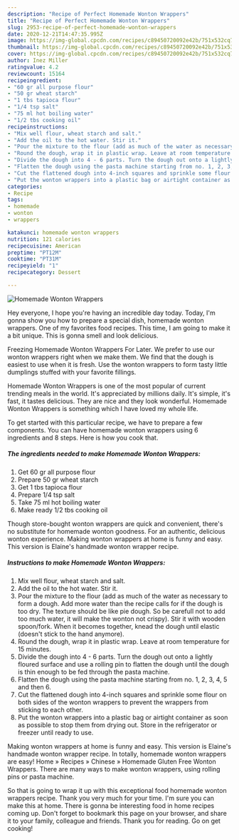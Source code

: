 ```yaml
---
description: "Recipe of Perfect Homemade Wonton Wrappers"
title: "Recipe of Perfect Homemade Wonton Wrappers"
slug: 2953-recipe-of-perfect-homemade-wonton-wrappers
date: 2020-12-21T14:47:35.995Z
image: https://img-global.cpcdn.com/recipes/c89450720092e42b/751x532cq70/homemade-wonton-wrappers-recipe-main-photo.jpg
thumbnail: https://img-global.cpcdn.com/recipes/c89450720092e42b/751x532cq70/homemade-wonton-wrappers-recipe-main-photo.jpg
cover: https://img-global.cpcdn.com/recipes/c89450720092e42b/751x532cq70/homemade-wonton-wrappers-recipe-main-photo.jpg
author: Inez Miller
ratingvalue: 4.2
reviewcount: 15164
recipeingredient:
- "60 gr all purpose flour"
- "50 gr wheat starch"
- "1 tbs tapioca flour"
- "1/4 tsp salt"
- "75 ml hot boiling water"
- "1/2 tbs cooking oil"
recipeinstructions:
- "Mix well flour, wheat starch and salt."
- "Add the oil to the hot water. Stir it."
- "Pour the mixture to the flour (add as much of the water as necessary to form a dough. Add more water than the recipe calls for if the dough is too dry. The texture should be like pie dough. So be carefull not to add too much water, it will make the wonton not crispy). Stir it with wooden spoon/fork. When it becomes together, knead the dough until elastic (doesn&#39;t stick to the hand anymore)."
- "Round the dough, wrap it in plastic wrap. Leave at room temperature for 15 minutes."
- "Divide the dough into 4 - 6 parts. Turn the dough out onto a lightly floured surface and use a rolling pin to flatten the dough until the dough is thin enough to be fed through the pasta machine."
- "Flatten the dough using the pasta machine starting from no. 1, 2, 3, 4, 5 and then 6."
- "Cut the flattened dough into 4-inch squares and sprinkle some flour on both sides of the wonton wrappers to prevent the wrappers from sticking to each other."
- "Put the wonton wrappers into a plastic bag or airtight container as soon as possible to stop them from drying out. Store in the refrigerator or freezer until ready to use."
categories:
- Recipe
tags:
- homemade
- wonton
- wrappers

katakunci: homemade wonton wrappers 
nutrition: 121 calories
recipecuisine: American
preptime: "PT12M"
cooktime: "PT31M"
recipeyield: "1"
recipecategory: Dessert

---
```



![Homemade Wonton Wrappers](https://img-global.cpcdn.com/recipes/c89450720092e42b/751x532cq70/homemade-wonton-wrappers-recipe-main-photo.jpg)

Hey everyone, I hope you're having an incredible day today. Today, I'm gonna show you how to prepare a special dish, homemade wonton wrappers. One of my favorites food recipes. This time, I am going to make it a bit unique. This is gonna smell and look delicious.

Freezing Homemade Wonton Wrappers For Later. We prefer to use our wonton wrappers right when we make them. We find that the dough is easiest to use when it is fresh. Use the wonton wrappers to form tasty little dumplings stuffed with your favorite fillings.

Homemade Wonton Wrappers is one of the most popular of current trending meals in the world. It's appreciated by millions daily. It's simple, it's fast, it tastes delicious. They are nice and they look wonderful. Homemade Wonton Wrappers is something which I have loved my whole life.


To get started with this particular recipe, we have to prepare a few components. You can have homemade wonton wrappers using 6 ingredients and 8 steps. Here is how you cook that.

<!--inarticleads1-->

##### The ingredients needed to make Homemade Wonton Wrappers:

1. Get 60 gr all purpose flour
1. Prepare 50 gr wheat starch
1. Get 1 tbs tapioca flour
1. Prepare 1/4 tsp salt
1. Take 75 ml hot boiling water
1. Make ready 1/2 tbs cooking oil


Though store-bought wonton wrappers are quick and convenient, there&#39;s no substitute for homemade wonton goodness. For an authentic, delicious wonton experience. Making wonton wrappers at home is funny and easy. This version is Elaine&#39;s handmade wonton wrapper recipe. 

<!--inarticleads2-->

##### Instructions to make Homemade Wonton Wrappers:

1. Mix well flour, wheat starch and salt.
1. Add the oil to the hot water. Stir it.
1. Pour the mixture to the flour (add as much of the water as necessary to form a dough. Add more water than the recipe calls for if the dough is too dry. The texture should be like pie dough. So be carefull not to add too much water, it will make the wonton not crispy). Stir it with wooden spoon/fork. When it becomes together, knead the dough until elastic (doesn&#39;t stick to the hand anymore).
1. Round the dough, wrap it in plastic wrap. Leave at room temperature for 15 minutes.
1. Divide the dough into 4 - 6 parts. Turn the dough out onto a lightly floured surface and use a rolling pin to flatten the dough until the dough is thin enough to be fed through the pasta machine.
1. Flatten the dough using the pasta machine starting from no. 1, 2, 3, 4, 5 and then 6.
1. Cut the flattened dough into 4-inch squares and sprinkle some flour on both sides of the wonton wrappers to prevent the wrappers from sticking to each other.
1. Put the wonton wrappers into a plastic bag or airtight container as soon as possible to stop them from drying out. Store in the refrigerator or freezer until ready to use.


Making wonton wrappers at home is funny and easy. This version is Elaine&#39;s handmade wonton wrapper recipe. In totally, homemade wonton wrappers are easy! Home » Recipes » Chinese » Homemade Gluten Free Wonton Wrappers. There are many ways to make wonton wrappers, using rolling pins or pasta machine. 

So that is going to wrap it up with this exceptional food homemade wonton wrappers recipe. Thank you very much for your time. I'm sure you can make this at home. There is gonna be interesting food in home recipes coming up. Don't forget to bookmark this page on your browser, and share it to your family, colleague and friends. Thank you for reading. Go on get cooking!
